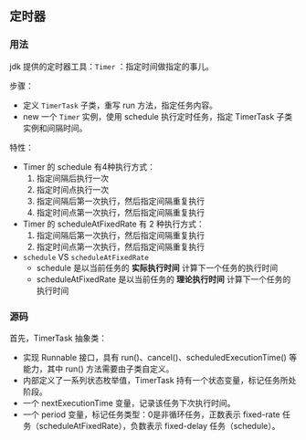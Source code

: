 ## 定时器

### 用法
jdk 提供的定时器工具：`Timer` ：指定时间做指定的事儿。

步骤：
- 定义 `TimerTask` 子类，重写 run 方法，指定任务内容。
- new 一个 `Timer` 实例，使用 schedule 执行定时任务，指定 TimerTask 子类实例和间隔时间。

特性：
- Timer 的 schedule 有4种执行方式：
    1. 指定间隔后执行一次
    2. 指定时间点执行一次
    3. 指定间隔后第一次执行，然后指定间隔重复执行
    4. 指定时间点第一次执行，然后指定间隔重复执行
- Timer 的 scheduleAtFixedRate 有 2 种执行方式：
    1. 指定间隔后第一次执行，然后指定间隔重复执行
    2. 指定时间点第一次执行，然后指定间隔重复执行
- `schedule` VS `scheduleAtFixedRate`
    - schedule 是以当前任务的 **实际执行时间** 计算下一个任务的执行时间
    - scheduleAtFixedRate 是以当前任务的 **理论执行时间** 计算下一个任务的执行时间


### 源码

首先，TimerTask 抽象类：
- 实现 Runnable 接口，具有 run()、cancel()、scheduledExecutionTime() 等能力，其中 run() 方法需要由子类自定义。
- 内部定义了一系列状态枚举值，TimerTask 持有一个状态变量，标记任务所处阶段。
- 一个 nextExecutionTime 变量，记录该任务下次执行时间。
- 一个 period 变量，标记任务类型：0是非循环任务，正数表示 fixed-rate 任务（scheduleAtFixedRate），负数表示 fixed-delay 任务（schedule）。

